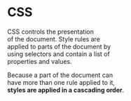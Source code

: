 <h1>CSS</h1>

<p>CSS controls the presentation <br>
of the document. Style rules are <br>
applied to parts of the document by <br>
using selectors and contain a list of <br>
properties and values.</p>

<p>Because a part of the document can <br>
have more than one rule applied to it, <br>
<b>styles are applied in a cascading order</b>.</p> 